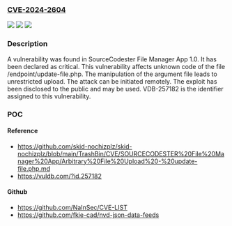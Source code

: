 ### [CVE-2024-2604](https://cve.mitre.org/cgi-bin/cvename.cgi?name=CVE-2024-2604)
![](https://img.shields.io/static/v1?label=Product&message=File%20Manager%20App&color=blue)
![](https://img.shields.io/static/v1?label=Version&message=%3D%201.0%20&color=brighgreen)
![](https://img.shields.io/static/v1?label=Vulnerability&message=CWE-434%20Unrestricted%20Upload&color=brighgreen)

### Description

A vulnerability was found in SourceCodester File Manager App 1.0. It has been declared as critical. This vulnerability affects unknown code of the file /endpoint/update-file.php. The manipulation of the argument file leads to unrestricted upload. The attack can be initiated remotely. The exploit has been disclosed to the public and may be used. VDB-257182 is the identifier assigned to this vulnerability.

### POC

#### Reference
- https://github.com/skid-nochizplz/skid-nochizplz/blob/main/TrashBin/CVE/SOURCECODESTER%20File%20Manager%20App/Arbitrary%20File%20Upload%20-%20update-file.php.md
- https://vuldb.com/?id.257182

#### Github
- https://github.com/NaInSec/CVE-LIST
- https://github.com/fkie-cad/nvd-json-data-feeds

